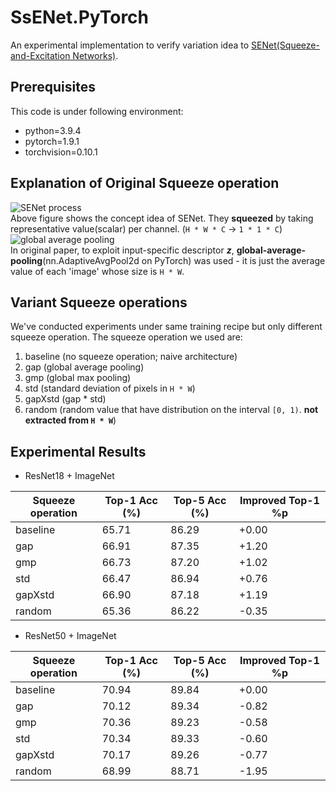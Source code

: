 # SsENet.PyTorch
An experimental implementation to verify variation idea to [SENet(Squeeze-and-Excitation Networks)](https://arxiv.org/abs/1709.01507).

## Prerequisites
This code is under following environment:
- python=3.9.4
- pytorch=1.9.1
- torchvision=0.10.1

## Explanation of Original Squeeze operation
![SENet process](https://user-images.githubusercontent.com/30234176/134904288-81826228-015e-4cb7-873e-fec1f891769d.png)  
Above figure shows the concept idea of SENet. They **squeezed** by taking representative value(scalar) per channel. (`H * W * C` -> `1 * 1 * C`)
![global average pooling](https://user-images.githubusercontent.com/30234176/134905250-4797bbd9-011b-442c-a43e-7c47ede033d4.png)  
In original paper, to exploit input-specific descriptor **_z_**, **global-average-pooling**(nn.AdaptiveAvgPool2d on PyTorch) was used - it is just the average value of each 'image' whose size is `H * W`.

## Variant Squeeze operations
We've conducted experiments under same training recipe but only different squeeze operation. The squeeze operation we used are:
1. baseline (no squeeze operation; naive architecture)
2. gap (global average pooling)
3. gmp (global max pooling)
4. std (standard deviation of pixels in `H * W`)
5. gapXstd (gap * std)
6. random (random value that have distribution on the interval `[0, 1)`. **not extracted from `H * W`**)

## Experimental Results
- ResNet18 + ImageNet

| Squeeze operation | Top-1 Acc (%) | Top-5 Acc (%) | Improved Top-1 %p |
| ---------- | ---------- | ----------| ---------- |
| baseline | 65.71 | 86.29 | +0.00 |
| gap | 66.91 | 87.35 | +1.20 |
| gmp | 66.73 | 87.20 | +1.02 |
| std | 66.47 | 86.94 | +0.76 |
| gapXstd | 66.90 | 87.18 | +1.19 |
| random | 65.36 | 86.22 | -0.35 |

- ResNet50 + ImageNet

| Squeeze operation | Top-1 Acc (%) | Top-5 Acc (%) | Improved Top-1 %p |
| ---------- | ---------- | ----------| ---------- |
| baseline | 70.94 | 89.84 | +0.00 |
| gap | 70.12 | 89.34 | -0.82 |
| gmp | 70.36 | 89.23 | -0.58 |
| std | 70.34 | 89.33 | -0.60 |
| gapXstd | 70.17 | 89.26 | -0.77 |
| random | 68.99 | 88.71 | -1.95 |